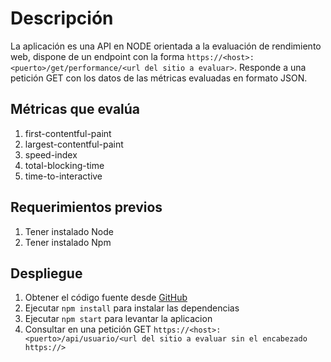 # Descripción
La aplicación es una API en NODE orientada a la evaluación de rendimiento web, dispone de un endpoint con la forma `https://<host>:<puerto>/get/performance/<url del sitio a evaluar>`. Responde a una petición GET con los datos de las métricas evaluadas en formato JSON.

## Métricas que evalúa
1. first-contentful-paint
2. largest-contentful-paint
3. speed-index
4. total-blocking-time
5. time-to-interactive


## Requerimientos previos
1. Tener instalado Node
2. Tener instalado Npm

## Despliegue
1. Obtener el código fuente desde [GitHub](https://github.com/ag449578/API_node_lighthouse_tesis.git)
2. Ejecutar `npm install` para instalar las dependencias
3. Ejecutar `npm start` para levantar la aplicacion 
4. Consultar en una petición GET `https://<host>:<puerto>/api/usuario/<url del sitio a evaluar sin el encabezado https://>`


